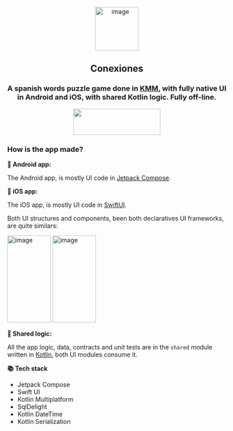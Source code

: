 
<p align="center">  
  <img width="100" height = "100" alt="image" src=https://github.com/user-attachments/assets/e92bc299-ba9d-4144-aec5-b1db25380084/>

  <h2 align="center">Conexiones</h2>
</p>

<h3 align="center">A spanish words puzzle game done in <a href="https://kotlinlang.org/docs/multiplatform.html">KMM</a>, with fully native UI in Android and iOS, with shared Kotlin logic.
Fully off-line.</h3>

<div align="center">
<a align= "center" href = "https://play.google.com/store/apps/details?id=com.luisma.conexiones.android">
 <image width="200" height="60" src="https://github.com/user-attachments/assets/1d768415-4f54-47b8-844f-51f2042c422c"></image>
</a>
</div>


### How is the app made?

**🤖 Android app:**

The Android app, is mostly UI code in [Jetpack Compose](https://developer.android.com/compose).

**🍎 iOS app:**

The iOS app, is mostly UI code in [SwiftUI](https://developer.apple.com/xcode/swiftui/).

Both UI structures and components, been both declaratives UI frameworks, are quite similars:  
<p>
  <img width="100" height = "200" alt="image" src="https://github.com/user-attachments/assets/f335c95b-9723-45b1-a80a-3cfa98cf70c2" />
  <img width="100" height = "200" alt="image" src="https://github.com/user-attachments/assets/4baf2dd2-1822-4d63-9de0-96727aa71a29" />
</p>

**📐 Shared logic:**

All the app logic, data, contracts and unit tests are in the <code>shared</code> module written in [Kotlin](https://kotlinlang.org/), both UI modules consume it. 

**📚 Tech stack**
- Jetpack Compose
- Swift UI
- Kotlin Multiplatform
- SqlDelight
- Kotlin DateTime
- Kotlin Serialization



